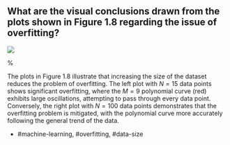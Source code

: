## What are the visual conclusions drawn from the plots shown in Figure 1.8 regarding the issue of overfitting?

![](https://cdn.mathpix.com/cropped/2024_05_18_0cdb432046472a497b67g-1.jpg?height=458&width=1512&top_left_y=200&top_left_x=148)

%

The plots in Figure 1.8 illustrate that increasing the size of the dataset reduces the problem of overfitting. The left plot with $N=15$ data points shows significant overfitting, where the $M=9$ polynomial curve (red) exhibits large oscillations, attempting to pass through every data point. Conversely, the right plot with $N=100$ data points demonstrates that the overfitting problem is mitigated, with the polynomial curve more accurately following the general trend of the data.

- #machine-learning, #overfitting, #data-size